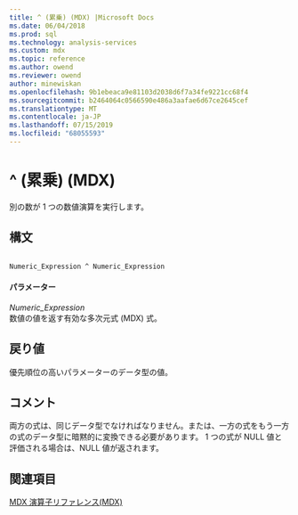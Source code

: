 ```yaml
---
title: ^ (累乗) (MDX) |Microsoft Docs
ms.date: 06/04/2018
ms.prod: sql
ms.technology: analysis-services
ms.custom: mdx
ms.topic: reference
ms.author: owend
ms.reviewer: owend
author: minewiskan
ms.openlocfilehash: 9b1ebeaca9e81103d2038d6f7a34fe9221cc68f4
ms.sourcegitcommit: b2464064c0566590e486a3aafae6d67ce2645cef
ms.translationtype: MT
ms.contentlocale: ja-JP
ms.lasthandoff: 07/15/2019
ms.locfileid: "68055593"
---
```

# <a name="-power-mdx"></a>^ (累乗) (MDX)


  別の数が 1 つの数値演算を実行します。  
  
## <a name="syntax"></a>構文  
  
```  
  
Numeric_Expression ^ Numeric_Expression  
```  
  
#### <a name="parameters"></a>パラメーター  
 *Numeric_Expression*  
 数値の値を返す有効な多次元式 (MDX) 式。  
  
## <a name="return-value"></a>戻り値  
 優先順位の高いパラメーターのデータ型の値。  
  
## <a name="remarks"></a>コメント  
 両方の式は、同じデータ型でなければなりません。または、一方の式をもう一方の式のデータ型に暗黙的に変換できる必要があります。 1 つの式が NULL 値と評価される場合は、NULL 値が返されます。  
  
## <a name="see-also"></a>関連項目  
 [MDX 演算子リファレンス&#40;MDX&#41;](../mdx/mdx-operator-reference-mdx.md)  
  
  
